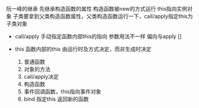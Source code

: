 阮一峰的继承
先继承构造函数的属性
构造函数被new的方式运行 this指向实例对象
子类要拿到父类构造函数属性，父类构造函数运行一下，call/apply指定this为子类对象

- call/apply
手动指定函数内部this的指向
参数用法不一样 偏向与apply []

- this 函数内部的this
  由运行时及方式决定，而非生成时决定
  1. 普通函数
  2. 对象的方法
  3. call/apply决定
  4. 构造函数
  5. 事件回调函数，this指向事件对象
  5. bind 指定this 返回新的函数